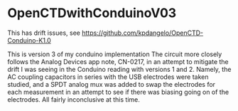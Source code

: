 # OpenCTDwithConduinoV03

This has drift issues, see https://github.com/kpdangelo/OpenCTD-Conduino-K1.0

This is version 3 of my conduino implementation
The circuit more closely follows the Analog Devices app note, CN-0217, in an attempt to mitigate the drift I was seeing in the Conduino reading with versions 1 and 2.
Namely, the AC coupling capacitors in series with the USB electrodes were taken studied, and a SPDT analog mux was added to swap the electrodes for each measurement in an attempt to see if there was biasing going on of the electrodes.
All fairly inconclusive at this time.

